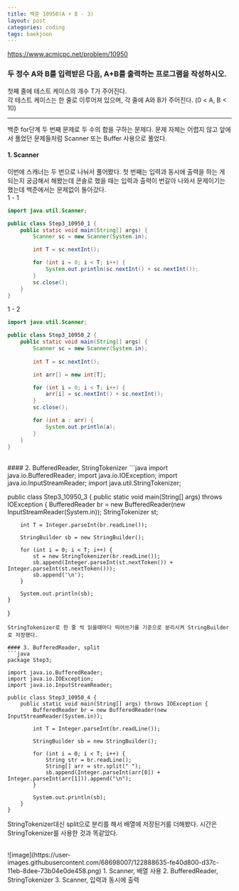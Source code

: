 ```yaml
---
title: 백준 10950(A + B - 3)
layout: post
categories: coding
tags: baekjoon
---
```

<https://www.acmicpc.net/problem/10950>
### 두 정수 A와 B를 입력받은 다음, A+B를 출력하는 프로그램을 작성하시오.    
첫째 줄에 테스트 케이스의 개수 T가 주어진다.    
각 테스트 케이스는 한 줄로 이루어져 있으며, 각 줄에 A와 B가 주어진다. (0 < A, B < 10)    
<hr>

백준 for단계 두 번째 문제로 두 수의 합을 구하는 문제다. 문제 자체는 어렵지 않고 앞에서 풀었던 문제들처럼
Scanner 또는 Buffer 사용으로 풀었다.    

#### 1. Scanner
이번에 스캐너는 두 번으로 나눠서 풀어봤다. 첫 번째는 입력과 동시에 출력을 하는 게 되는지 궁금해서
해봤는데 콘솔로 했을 때는 입력과 출력이 번갈아 나와서 문제이기는 했는데 백준에서는 문제없이 돌아갔다.    
1 - 1    
```java
import java.util.Scanner;

public class Step3_10950_1 {
    public static void main(String[] args) {
        Scanner sc = new Scanner(System.in);

        int T = sc.nextInt();

        for (int i = 0; i < T; i++) {
            System.out.println(sc.nextInt() + sc.nextInt());
        }
        sc.close();
    }
}
```    
1 - 2
```java
import java.util.Scanner;

public class Step3_10950_2 {
    public static void main(String[] args) {
        Scanner sc = new Scanner(System.in);
        
        int T = sc.nextInt();

        int arr[] = new int[T];

        for (int i = 0; i < T; i++) {
            arr[i] = sc.nextInt() + sc.nextInt();
        }
        sc.close();

        for (int a : arr) {
            System.out.println(a);
        }
    }
}
```    

<br>
#### 2. BufferedReader, StringTokenizer
```java
import java.io.BufferedReader;
import java.io.IOException;
import java.io.InputStreamReader;
import java.util.StringTokenizer;

public class Step3_10950_3 {
    public static void main(String[] args) throws IOException {
        BufferedReader br = new BufferedReader(new InputStreamReader(System.in));
        StringTokenizer st;

        int T = Integer.parseInt(br.readLine());

        StringBuilder sb = new StringBuilder();

        for (int i = 0; i < T; i++) {
            st = new StringTokenizer(br.readLine());
            sb.append(Integer.parseInt(st.nextToken()) + Integer.parseInt(st.nextToken()));
            sb.append('\n');
        }

        System.out.println(sb);
    } 
}
```    
StringTokenizer로 한 줄 씩 읽을때마다 띄어쓰기를 기준으로 분리시켜 StringBuilder로 저장했다.     

#### 3. BufferedReader, split
```java
package Step3;

import java.io.BufferedReader;
import java.io.IOException;
import java.io.InputStreamReader;

public class Step3_10950_4 {
    public static void main(String[] args) throws IOException {
        BufferedReader br = new BufferedReader(new InputStreamReader(System.in));

        int T = Integer.parseInt(br.readLine());

        StringBuilder sb = new StringBuilder();

        for (int i = 0; i < T; i++) {
            String str = br.readLine();
            String[] arr = str.split(" ");
            sb.append(Integer.parseInt(arr[0]) + Integer.parseInt(arr[1])).append("\n");
        }

        System.out.println(sb);
    } 
}

```    
StringTokenizer대신 split으로 분리를 해서 배열에 저장된거를 더해봤다. 시간은 StringTokenizer를 사용한 것과 똑같았다.    

<br>
![image](https://user-images.githubusercontent.com/68698007/122888635-fe40d800-d37c-11eb-8dee-73b04e0de458.png)
1. Scanner, 배열 사용
2. BufferedReader, StringTokenizer
3. Scanner, 입력과 동시에 출력

